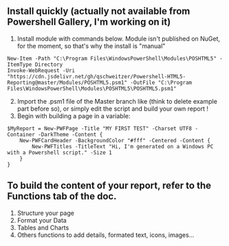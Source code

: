 ## Install quickly (actually not available from Powershell Gallery, I'm working on it)
1. Install module with commands below. Module isn't published on NuGet, for the moment, so that's why the install is "manual"
```
New-Item -Path "C:\Program Files\WindowsPowerShell\Modules\POSHTML5" -ItemType Directory
Invoke-WebRequest -Uri "https://cdn.jsdelivr.net/gh/qschweitzer/Powershell-HTML5-Reporting@master/Modules/POSHTML5.psm1" -OutFile "C:\Program Files\WindowsPowerShell\Modules\POSHTML5\POSHTML5.psm1"
```
2. Import the .psm1 file of the Master branch like (think to delete example part before so), or simply edit the script and build your own report !
3. Begin with building a page in a variable:
```
$MyReport = New-PWFPage -Title "MY FIRST TEST" -Charset UTF8 -Container -DarkTheme -Content {
    New-PWFCardHeader -BackgroundColor "#fff" -Centered -Content {
        New-PWFTitles -TitleText "Hi, I'm generated on a Windows PC with a Powershell script." -Size 1
    }
}
```

## To build the content of your report, refer to the Functions tab of the doc.
1. Structure your page
2. Format your Data
3. Tables and Charts
4. Others functions to add details, formated text, icons, images...